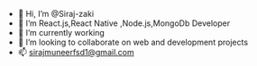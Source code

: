 - 👋 Hi, I’m @Siraj-zaki
- 👀 I’m React.js,React Native ,Node.js,MongoDb Developer 
- 🌱 I’m currently working 
- 💞️ I’m looking to collaborate on web and development projects 
- 📫 sirajmuneerfsd1@gmail.com

<!---
Siraj-zaki/Siraj-zaki is a ✨ special ✨ repository because its `README.md` (this file) appears on your GitHub profile.
You can click the Preview link to take a look at your changes.
--->
